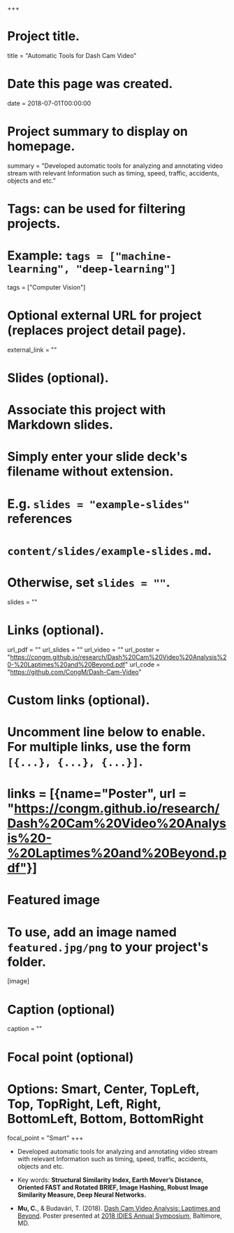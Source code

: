 +++
# Project title.
title = "Automatic Tools for Dash Cam Video"

# Date this page was created.
date = 2018-07-01T00:00:00

# Project summary to display on homepage.
summary = "Developed automatic tools for analyzing and annotating video stream with relevant Information such as timing, speed, traffic, accidents, objects and etc."

# Tags: can be used for filtering projects.
# Example: `tags = ["machine-learning", "deep-learning"]`
tags = ["Computer Vision"]

# Optional external URL for project (replaces project detail page).
external_link = ""

# Slides (optional).
#   Associate this project with Markdown slides.
#   Simply enter your slide deck's filename without extension.
#   E.g. `slides = "example-slides"` references 
#   `content/slides/example-slides.md`.
#   Otherwise, set `slides = ""`.
slides = ""

# Links (optional).
url_pdf = ""
url_slides = ""
url_video = ""
url_poster = "https://congm.github.io/research/Dash%20Cam%20Video%20Analysis%20-%20Laptimes%20and%20Beyond.pdf"
url_code = "https://github.com/CongM/Dash-Cam-Video"

# Custom links (optional).
#   Uncomment line below to enable. For multiple links, use the form `[{...}, {...}, {...}]`.
# links = [{name="Poster", url = "https://congm.github.io/research/Dash%20Cam%20Video%20Analysis%20-%20Laptimes%20and%20Beyond.pdf"}]

# Featured image
# To use, add an image named `featured.jpg/png` to your project's folder. 
[image]
  # Caption (optional)
  caption = ""
  
  # Focal point (optional)
  # Options: Smart, Center, TopLeft, Top, TopRight, Left, Right, BottomLeft, Bottom, BottomRight
  focal_point = "Smart"
+++

- Developed automatic tools for analyzing and annotating video stream with relevant Information such as timing, speed, traffic, accidents, objects and etc.

- Key words: **Structural Similarity Index, Earth Mover’s Distance, Oriented FAST and Rotated BRIEF, Image Hashing, Robust Image Similarity Measure, Deep Neural Networks.**

- **Mu, C.**, & Budavári, T. (2018). [Dash Cam Video Analysis: Laptimes and Beyond](https://congm.github.io/research/Dash%20Cam%20Video%20Analysis%20-%20Laptimes%20and%20Beyond.pdf). Poster presented at [2018 IDIES Annual Symposium](http://idies.jhu.edu/presentation/dash-cam-video-analysis-laptimes-and-beyond/), Baltimore, MD.


